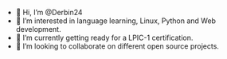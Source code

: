 - 👋 Hi, I’m @Derbin24
- 👀 I’m interested in language learning, Linux, Python and Web development.
- 🌱 I’m currently getting ready for a LPIC-1 certification.
- 💞️ I’m looking to collaborate on different open source projects.


<!---
Derbin24/Derbin24 is a ✨ special ✨ repository because its `README.md` (this file) appears on your GitHub profile.
You can click the Preview link to take a look at your changes.
--->
